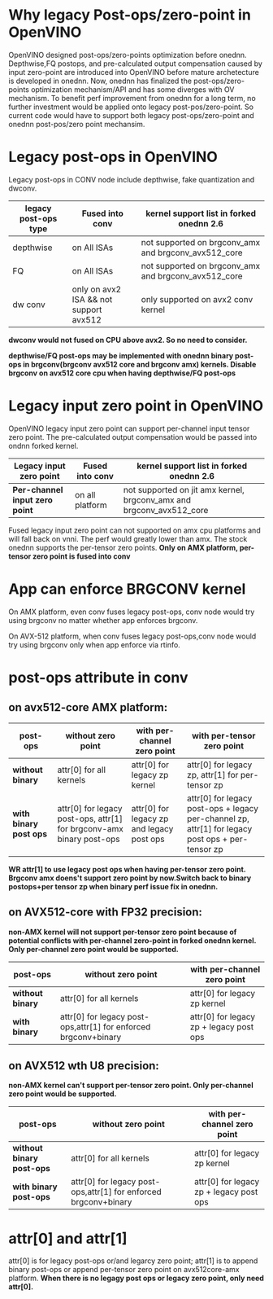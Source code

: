 # Why legacy Post-ops/zero-point in OpenVINO
OpenVINO designed post-ops/zero-points optimization before onednn. Depthwise,FQ postops, and pre-calculated output compensation caused by
input zero-point are introduced into OpenVINO before mature archetecture is developed in onednn. Now, onednn has finalized the post-ops/zero-points
optimization mechanism/API and has some diverges with OV mechanism. To benefit perf improvement from onednn for a long term, no further investment would be applied onto
legacy post-pos/zero-point. So current code would have to support both legacy post-ops/zero-point and onednn post-pos/zero point mechansim.

# Legacy post-ops in OpenVINO
Legacy post-ops in CONV node include depthwise, fake quantization and dwconv.


|legacy post-ops type                   |Fused into conv                           |kernel support list in forked onednn 2.6|
--- | --- | ---|
|depthwise                              |on All ISAs                               |not supported on brgconv_amx and brgconv_avx512_core|
|FQ                                     |on All ISAs                               |not supported on brgconv_amx and brgconv_avx512_core
|dw conv                                |only on avx2 ISA && not support avx512    |only supported on avx2 conv kernel

**dwconv would not fused on CPU above avx2. So no need to consider.**

**depthwise/FQ post-ops may be implemented with onednn binary post-ops in brgconv(brgconv avx512 core and brgconv amx) kernels. Disable brgconv on avx512 core cpu when having depthwise/FQ post-ops** 

# Legacy input zero point in OpenVINO

OpenVINO legacy input zero point can support per-channel input tensor zero point. The pre-calculated output compensation would
be passed into ondnn forked kernel.

|Legacy input zero point                  |Fused into conv                 |kernel support list in forked onednn 2.6
--- | --- | ---|
|**Per-channel input zero point**             |on all platform                   |not supported on jit amx kernel, brgconv_amx and brgconv_avx512_core

Fused legacy input zero point can not supported on amx cpu platforms and will fall back on vnni. The perf would greatly lower than amx.
The stock onednn supports the per-tensor zero points. **Only on AMX platform, per-tensor zero point is fused into conv**

# App can enforce BRGCONV kernel
On AMX platform, even conv fuses legacy post-ops, conv node would try using brgconv no matter whether app enforces brgconv.

On AVX-512 platform, when conv fuses legacy post-ops,conv node would  try using brgconv only when app enforce via rtinfo.
# post-ops attribute in conv

## on avx512-core AMX platform:

|post-ops                            |without zero point          |with per-channel zero point                     |with per-tensor zero point|
--- | --- | ---| ---|
|**without binary**   |attr[0] for all kernels      |attr[0] for legacy zp kernel   |attr[0] for legacy zp,   attr[1] for per-tensor zp|
|**with binary post ops**       |attr[0] for legacy post-ops, attr[1] for brgconv-amx binary post-ops  |attr[0] for legacy zp and legacy post ops  |attr[0] for legacy post-ops + legacy per-channel zp, attr[1] for legacy post ops + per-tensor zp|

**WR attr[1] to use legacy post ops when having per-tensor zero point. Brgconv amx doens't support zero point by now.Switch back to binary postops+per tensor zp when binary perf issue fix in onednn.**

## on AVX512-core with FP32 precision:

**non-AMX kernel will not support per-tensor zero point because of potential conflicts with per-channel zero-point in forked onednn kernel. Only per-channel zero point would be supported.**

|post-ops |without zero point                       |with per-channel zero point|
--- | --- | ---|
|**without binary**     |attr[0] for all kernels                 |attr[0] for legacy zp kernel |
|**with binary**        |attr[0] for legacy post-ops,attr[1] for enforced brgconv+binary    |attr[0] for legacy zp + legacy post ops|


## on AVX512 wth U8 precision:

**non-AMX kernel can't support per-tensor zero point. Only per-channel zero point would be supported.**

|post-ops |without zero point                  |with per-channel zero point
--- | --- | ---|
|**without binary post-ops**     |attr[0] for all kernels        |attr[0] for legacy zp kernel|
|**with binary post-ops**        |attr[0] for legacy post-ops,attr[1] for enforced brgconv+binary       |attr[0] for legacy zp + legacy post ops|


# attr[0] and attr[1]
attr[0] is for legacy post-ops or/and legarcy zero point;
attr[1] is to append binary post-ops or append per-tensor zero point on avx512core-amx platform.
**When there is no legagy post ops or legacy zero point, only need attr[0].**